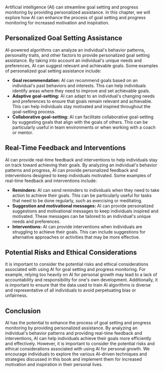 
Artificial intelligence (AI) can streamline goal setting and progress monitoring by providing personalized assistance. In this chapter, we will explore how AI can enhance the process of goal setting and progress monitoring for increased motivation and inspiration.

Personalized Goal Setting Assistance
------------------------------------

AI-powered algorithms can analyze an individual's behavior patterns, personality traits, and other factors to provide personalized goal setting assistance. By taking into account an individual's unique needs and preferences, AI can suggest relevant and achievable goals. Some examples of personalized goal setting assistance include:

* **Goal recommendation:** AI can recommend goals based on an individual's past behaviors and interests. This can help individuals identify areas where they need to improve and set achievable goals.
* **Adaptive goal-setting:** AI can adapt to an individual's changing needs and preferences to ensure that goals remain relevant and achievable. This can help individuals stay motivated and inspired throughout the goal-setting process.
* **Collaborative goal-setting:** AI can facilitate collaborative goal-setting by suggesting goals that align with the goals of others. This can be particularly useful in team environments or when working with a coach or mentor.

Real-Time Feedback and Interventions
------------------------------------

AI can provide real-time feedback and interventions to help individuals stay on track toward achieving their goals. By analyzing an individual's behavior patterns and progress, AI can provide personalized feedback and interventions designed to keep individuals motivated. Some examples of real-time feedback and interventions include:

* **Reminders:** AI can send reminders to individuals when they need to take action to achieve their goals. This can be particularly useful for tasks that need to be done regularly, such as exercising or meditating.
* **Suggestion and motivational messages:** AI can provide personalized suggestions and motivational messages to keep individuals inspired and motivated. These messages can be tailored to an individual's unique needs and preferences.
* **Interventions:** AI can provide interventions when individuals are struggling to achieve their goals. This can include suggestions for alternative approaches or activities that may be more effective.

Potential Risks and Ethical Considerations
------------------------------------------

It is important to consider the potential risks and ethical considerations associated with using AI for goal setting and progress monitoring. For example, relying too heavily on AI for personal growth may lead to a lack of accountability and responsibility for one's own development. Additionally, it is important to ensure that the data used to train AI algorithms is diverse and representative of all individuals to avoid perpetuating bias or unfairness.

Conclusion
----------

AI has the potential to enhance the process of goal setting and progress monitoring by providing personalized assistance. By analyzing an individual's behavior patterns and providing real-time feedback and interventions, AI can help individuals achieve their goals more efficiently and effectively. However, it is important to consider the potential risks and ethical considerations associated with using AI for personal growth. We encourage individuals to explore the various AI-driven techniques and strategies discussed in this book and implement them for increased motivation and inspiration in their personal lives.
